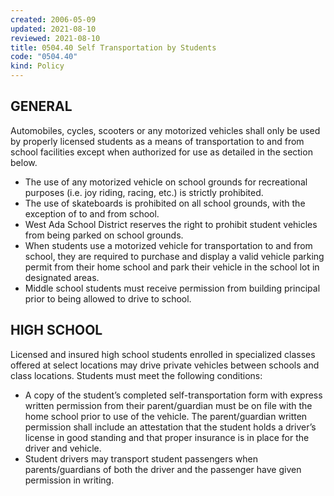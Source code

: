 ```yaml
---
created: 2006-05-09
updated: 2021-08-10
reviewed: 2021-08-10
title: 0504.40 Self Transportation by Students
code: "0504.40"
kind: Policy
---
```


## GENERAL
Automobiles, cycles, scooters or any motorized vehicles shall only be used by properly licensed students as a means of transportation to and from school facilities except when authorized for use as detailed in the section below.

- The use of any motorized vehicle on school grounds for recreational purposes (i.e. joy riding, racing, etc.) is strictly prohibited.
- The use of skateboards is prohibited on all school grounds, with the exception of to and from school.
- West Ada School District reserves the right to prohibit student vehicles from being parked on school grounds.
- When students use a motorized vehicle for transportation to and from school, they are required to purchase and display a valid vehicle parking permit from their home school and park their vehicle in the school lot in designated areas.
- Middle school students must receive permission from building principal prior to being allowed to drive to school.

## HIGH SCHOOL
Licensed and insured high school students enrolled in specialized classes offered at select locations may drive private vehicles between schools and class locations. Students must meet the following conditions:
- A copy of the student’s completed self-transportation form with express written permission from their parent/guardian must be on file with the home school prior to use of the vehicle. The parent/guardian written permission shall include an attestation that the student holds a driver’s license in good standing and that proper insurance is in place for the driver and vehicle.
- Student drivers may transport student passengers when parents/guardians of both the driver and the passenger have given permission in writing.
